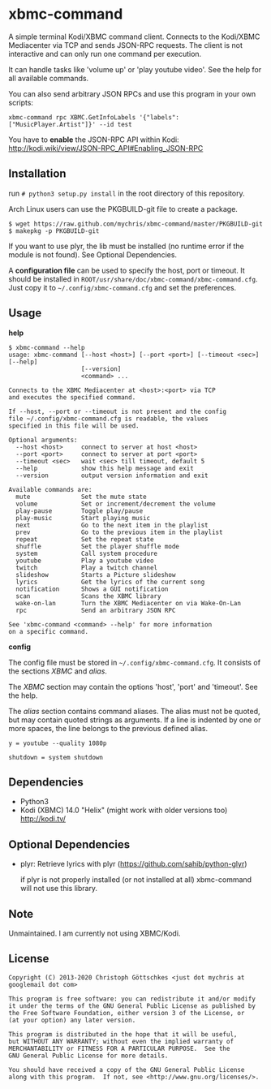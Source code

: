 xbmc-command
============

A simple terminal Kodi/XBMC command client. Connects to the
Kodi/XBMC Mediacenter via TCP and sends JSON-RPC requests. The client is not
interactive and can only run one command per execution.

It can handle tasks like 'volume up' or 'play youtube video'.
See the help for all available commands.

You can also send arbitrary JSON RPCs and use this program in your own scripts:

    xbmc-command rpc XBMC.GetInfoLabels '{"labels": ["MusicPlayer.Artist"]}' --id test

You have to **enable** the JSON-RPC API within Kodi:
http://kodi.wiki/view/JSON-RPC_API#Enabling_JSON-RPC

Installation
------------

run `# python3 setup.py install` in the root directory of this repository.

Arch Linux users can use the PKGBUILD-git file to create a package.

    $ wget https://raw.github.com/mychris/xbmc-command/master/PKGBUILD-git
    $ makepkg -p PKGBUILD-git

If you want to use plyr, the lib must be installed (no runtime error if the
module is not found). See Optional Dependencies.

A **configuration file** can be used to specify the host, port or timeout.
It should be installed in `ROOT/usr/share/doc/xbmc-command/xbmc-command.cfg`.
Just copy it to `~/.config/xbmc-command.cfg` and set the preferences.

Usage
-----

**help**

    $ xbmc-command --help
    usage: xbmc-command [--host <host>] [--port <port>] [--timeout <sec>] [--help]
                        [--version]
                        <command> ...

    Connects to the XBMC Mediacenter at <host>:<port> via TCP
    and executes the specified command.

    If --host, --port or --timeout is not present and the config
    file ~/.config/xbmc-command.cfg is readable, the values
    specified in this file will be used.

    Optional arguments:
      --host <host>     connect to server at host <host>
      --port <port>     connect to server at port <port>
      --timeout <sec>   wait <sec> till timeout, default 5
      --help            show this help message and exit
      --version         output version information and exit

    Available commands are:
      mute              Set the mute state
      volume            Set or increment/decrement the volume
      play-pause        Toggle play/pause
      play-music        Start playing music
      next              Go to the next item in the playlist
      prev              Go to the previous item in the playlist
      repeat            Set the repeat state
      shuffle           Set the player shuffle mode
      system            Call system procedure
      youtube           Play a youtube video
      twitch            Play a twitch channel
      slideshow         Starts a Picture slideshow
      lyrics            Get the lyrics of the current song
      notification      Shows a GUI notification
      scan              Scans the XBMC library
      wake-on-lan       Turn the XBMC Mediacenter on via Wake-On-Lan
      rpc               Send an arbitrary JSON RPC

    See 'xbmc-command <command> --help' for more information
    on a specific command.

**config**

The config file must be stored in `~/.config/xbmc-command.cfg`.
It consists of the sections *XBMC* and *alias*.

The *XBMC* section may contain the options 'host', 'port' and 'timeout'.
See the help.

The *alias* section contains command aliases. The alias must not be quoted, but
may contain quoted strings as arguments. If a line is indented by one or more
spaces, the line belongs to the previous defined alias.

    y = youtube --quality 1080p

    shutdown = system shutdown

Dependencies
------------

* Python3
* Kodi (XBMC) 14.0 "Helix" (might work with older versions too) <http://kodi.tv/>

Optional Dependencies
---------------------

* plyr: Retrieve lyrics with plyr (<https://github.com/sahib/python-glyr>)
  
  if plyr is not properly installed (or not installed at all) xbmc-command will
  not use this library.

Note
----

Unmaintained. I am currently not using XBMC/Kodi.

License
-------

    Copyright (C) 2013-2020 Christoph Göttschkes <just dot mychris at googlemail dot com>
    
    This program is free software: you can redistribute it and/or modify
    it under the terms of the GNU General Public License as published by
    the Free Software Foundation, either version 3 of the License, or
    (at your option) any later version.
    
    This program is distributed in the hope that it will be useful,
    but WITHOUT ANY WARRANTY; without even the implied warranty of
    MERCHANTABILITY or FITNESS FOR A PARTICULAR PURPOSE.  See the
    GNU General Public License for more details.
    
    You should have received a copy of the GNU General Public License
    along with this program.  If not, see <http://www.gnu.org/licenses/>.

